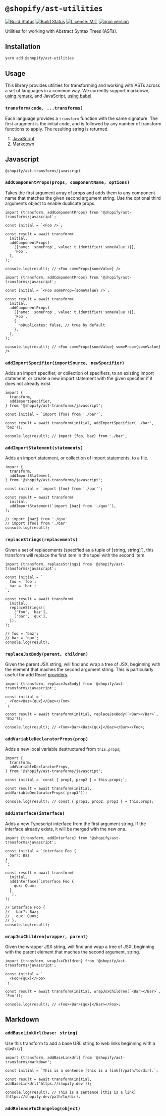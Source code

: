 # `@shopify/ast-utilities`

[![Build Status](https://github.com/Shopify/quilt/workflows/Node-CI/badge.svg?branch=main)](https://github.com/Shopify/quilt/actions?query=workflow%3ANode-CI)
[![Build Status](https://github.com/Shopify/quilt/workflows/Ruby-CI/badge.svg?branch=main)](https://github.com/Shopify/quilt/actions?query=workflow%3ARuby-CI)
[![License: MIT](https://img.shields.io/badge/License-MIT-green.svg)](LICENSE.md) [![npm version](https://badge.fury.io/js/%40shopify%2Fast-utilities.svg)](https://badge.fury.io/js/%40shopify%2Fast-utilities.svg)

Utilities for working with Abstract Syntax Trees (ASTs).

## Installation

```bash
yarn add @shopify/ast-utilities
```

## Usage

This library provides utilities for transforming and working with ASTs across a set of languages in a common way. We currently support markdown, [using remark](https://remark.js.org), and JavaScript, [using babel](https://babeljs.io/).

### `transform(code, ...transforms)`

Each language provides a `transform` function with the same signature. The first arugment is the initial code, and is followed by any number of transform functions to apply. The resulting string is returned.

1. [JavaScript](#javascript)
1. [Markdown](#markdown)

## Javascript

`@shopify/ast-transforms/javascript`

### `addComponentProps(props, componentName, options)`

Takes the first argument array of props and adds them to any component name that matches the given second argument string. Use the optional third arguments object to enable duplicate props.

```tsx
import {transform, addComponentProps} from '@shopify/ast-transforms/javascript';

const initial = `<Foo />`;

const result = await transform(
  initial,
  addComponentProps(
    [{name: 'someProp', value: t.identifier('someValue')}],
    'Foo',
  ),
);

console.log(result); // <Foo someProp={someValue} />
```

```tsx
import {transform, addComponentProps} from '@shopify/ast-transforms/javascript';

const initial = `<Foo someProp={someValue} />`;

const result = await transform(
  initial,
  addComponentProps(
    [{name: 'someProp', value: t.identifier('someValue')}],
    'Foo',
    {
      noDuplicates: false, // true by default
    },
  ),
);

console.log(result); // <Foo someProp={someValue} someProp={someValue} />
```

### `addImportSpecifier(importSource, newSpecifier)`

Adds an import specifier, or collection of specifiers, to an existing import statement, or create a new import statement with the given specifier if it does not already exist.

```tsx
import {
  transform,
  addImportSpecifier,
} from '@shopify/ast-transforms/javascript';

const initial = `import {foo} from './bar'`;

const result = await transform(initial, addImportSpecifier('./bar', 'baz'));

console.log(result); // import {foo, baz} from './bar',
```

### `addImportStatement(statements)`

Adds an import statement, or collection of import statements, to a file.

```tsx
import {
  transform,
  addImportStatement,
} from '@shopify/ast-transforms/javascript';

const initial = `import {foo} from './bar'`;

const result = await transform(
  initial,
  addImportStatement(`import {baz} from './qux'`),
);

// import {baz} from './qux'
// import {foo} from './bar'
console.log(result);
```

### `replaceStrings(replacements)`

Given a set of replacements (specified as a tuple of [string, string]`), this transform will replace the first item in the tupel with the second item.

```tsx
import {transform, replaceStrings} from '@shopify/ast-transforms/javascript';

const initial = `
  foo = 'foo';
  bar = 'bar';
`;

const result = await transform(
  initial,
  replaceStrings([
    ['foo', 'baz'],
    ['bar', 'qux'],
  ]),
);

// foo = 'baz';
// bar = 'qux';
console.log(result);
```

### `replaceJsxBody(parent, children)`

Given the parent JSX string, will find and wrap a tree of JSX, beginning with the element that maches the second argument string. This is particularly useful for add React [providers](https://reactjs.org/docs/context.html#contextprovider).

```tsx
import {transform, replaceJsxBody} from '@shopify/ast-transforms/javascript';

const initial = `
  <Foo><Baz>{qux}</Baz></Foo>
`;

const result = await transform(initial, replaceJsxBody(`<Bar></Bar>`, 'Baz'));

console.log(result); // <Foo><Bar><Baz>{qux}</Baz></Bar></Foo>;
```

### `addVariableDeclaratorProps(prop)`

Adds a new local variable destructured from `this.props`;

```tsx
import {
  transform,
  addVariableDeclaratorProps,
} from '@shopify/ast-transforms/javascript';

const initial = `const { prop1, prop2 } = this.props;`;

const result = await transform(initial, addVariableDeclaratorProps('prop3'));

console.log(result); // const { prop1, prop2, prop3 } = this.props;
```

### `addInterface(interface)`

Adds a new Typescript interface from the first argument string. If the interface already exists, it will be merged with the new one.

```tsx
import {transform, addInterface} from '@shopify/ast-transforms/javascript';

const initial = `interface Foo {
  bar?: Baz
}
`;

const result = await transform(
  initial,
  addInterface(`interface Foo {
    qux: Quux;
  }
  `),
);

// interface Foo {
//   bar?: Baz;
//   qux: Quux;
// };
console.log(result);
```

### `wrapJsxChildren(wrapper, parent)`

Given the wrapper JSX string, will find and wrap a tree of JSX, beginning with the parent element that maches the second argument, string.

```tsx
import {transform, wrapJsxChildren} from '@shopify/ast-transforms/javascript';

const initial = `
  <Foo>{qux}</Foo>
`;

const result = await transform(initial, wrapJsxChildren(`<Bar></Bar>`, 'Foo'));

console.log(result); // <Foo><Bar>{qux}</Bar></Foo>;
```

## Markdown

### `addBaseLinkUrl(base: string)`

Use this transform to add a base URL string to web links beginning with a slash (`/`).

```tsx
import {transform, addBaseLinkUrl} from '@shopify/ast-transforms/markdown';

const initial = `This is a sentence [this is a link](/path/to/dir).`;

const result = await transform(initial, addBaseLinkUrl('https://shopify.dev'));

console.log(result); // This is a sentence [this is a link](https://shopify.dev/path/to/dir).
```

### `addReleaseToChangelog(object)`
